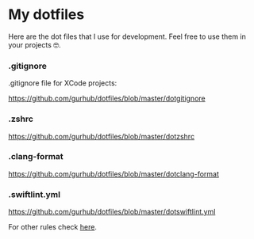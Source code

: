 # My dotfiles

Here are the dot files that I use for development. 
Feel free to use them in your projects 🤓.

### .gitignore

.gitignore file for XCode projects:

https://github.com/gurhub/dotfiles/blob/master/dotgitignore

### .zshrc

https://github.com/gurhub/dotfiles/blob/master/dotzshrc

### .clang-format

https://github.com/gurhub/dotfiles/blob/master/dotclang-format

### .swiftlint.yml

https://github.com/gurhub/dotfiles/blob/master/dotswiftlint.yml

For other rules check [here](https://github.com/realm/SwiftLint/blob/master/.swiftlint.yml). 
